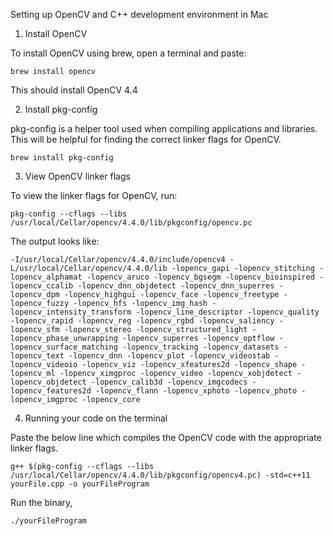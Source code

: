 

Setting up OpenCV and C++ development environment in Mac

1. Install OpenCV

To install OpenCV using brew, open a terminal and paste:

```
brew install opencv
```

This should install OpenCV 4.4

2. Install pkg-config

pkg-config is a helper tool used when compiling applications and libraries. This will be helpful for finding the correct linker flags for OpenCV.

```
brew install pkg-config
```

3. View OpenCV linker flags

To view the linker flags for OpenCV, run:

```
pkg-config --cflags --libs /usr/local/Cellar/opencv/4.4.0/lib/pkgconfig/opencv.pc
```

The output looks like:

```
-I/usr/local/Cellar/opencv/4.4.0/include/opencv4 -L/usr/local/Cellar/opencv/4.4.0/lib -lopencv_gapi -lopencv_stitching -lopencv_alphamat -lopencv_aruco -lopencv_bgsegm -lopencv_bioinspired -lopencv_ccalib -lopencv_dnn_objdetect -lopencv_dnn_superres -lopencv_dpm -lopencv_highgui -lopencv_face -lopencv_freetype -lopencv_fuzzy -lopencv_hfs -lopencv_img_hash -lopencv_intensity_transform -lopencv_line_descriptor -lopencv_quality -lopencv_rapid -lopencv_reg -lopencv_rgbd -lopencv_saliency -lopencv_sfm -lopencv_stereo -lopencv_structured_light -lopencv_phase_unwrapping -lopencv_superres -lopencv_optflow -lopencv_surface_matching -lopencv_tracking -lopencv_datasets -lopencv_text -lopencv_dnn -lopencv_plot -lopencv_videostab -lopencv_videoio -lopencv_viz -lopencv_xfeatures2d -lopencv_shape -lopencv_ml -lopencv_ximgproc -lopencv_video -lopencv_xobjdetect -lopencv_objdetect -lopencv_calib3d -lopencv_imgcodecs -lopencv_features2d -lopencv_flann -lopencv_xphoto -lopencv_photo -lopencv_imgproc -lopencv_core
```

4. Running your code on the terminal

Paste the below line which compiles the OpenCV code with the appropriate linker flags.

```
g++ $(pkg-config --cflags --libs /usr/local/Cellar/opencv/4.4.0/lib/pkgconfig/opencv4.pc) -std=c++11  yourFile.cpp -o yourFileProgram
```

Run the binary,

```
./yourFileProgram
```



